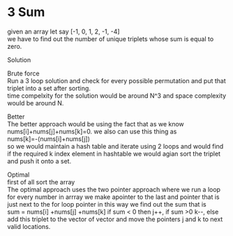 # 3 Sum
given an array let say [-1, 0, 1, 2, -1, -4]\
we have to find out the number of unique triplets whose sum is equal to zero.

Solution

Brute force\
Run a 3 loop solution and check for every possible permutation and put that triplet into a set after sorting.\
time compelxity for the solution would be around N^3 and space complexity would be around N.

Better\
The better approach would be using the fact that as we know nums[i]+nums[j]+nums[k]=0. we also can use this thing as\
nums[k]=-(nums[i]+nums[j])\
so we would maintain a hash table and iterate using 2 loops and would find if the required k index element in hashtable we would agian sort the  triplet and push it onto a set.

Optimal\
first of all sort the array\
The optimal approach uses the two pointer approach where we run a loop for every number in arrray we make apointer to the last and pointer that is just next to the for loop pointer in this way we find out the sum that is\
sum = nums[i] +nums[j] +nums[k] if sum < 0 then j++, if sum >0 k--, else add this triplet to the vector of vector and move the pointers j and k to next valid locations.
